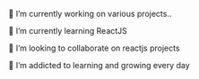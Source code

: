 
🔭 I’m currently working on various projects..

🌱 I’m currently learning ReactJS

👯 I’m looking to collaborate on reactjs projects

🌱 I’m addicted to learning and growing every day
